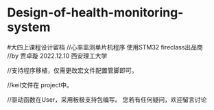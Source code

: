 # Design-of-health-monitoring-system
#大四上课程设计留档
//心率监测单片机程序 使用STM32 fireclass出品商<br>
	//by 贾卓璇 2022.12.10  西安理工大学

//支持程序移植，仅需更改宏文件配置管脚即可。

//keil文件在 project中。

//驱动函数在User，采用板极支持包编写。
您若有任何疑问，欢迎留言讨论

